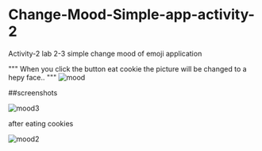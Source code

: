 # Change-Mood-Simple-app-activity-2
Activity-2 lab 2-3 simple change mood of emoji application

"""
  When you click the button eat cookie the picture will be
  changed to a hepy face..
"""
![mood](https://user-images.githubusercontent.com/75010563/196720763-7134490d-e548-47bd-b576-22b9a143d054.png)

##screenshots

![mood3](https://user-images.githubusercontent.com/75010563/196731227-cd2e1846-56e4-49b2-b0ea-185c11230ca5.jpeg)

after eating cookies

![mood2](https://user-images.githubusercontent.com/75010563/196731109-9e352542-0bdc-4b30-92fd-7759adaf8992.jpeg)
